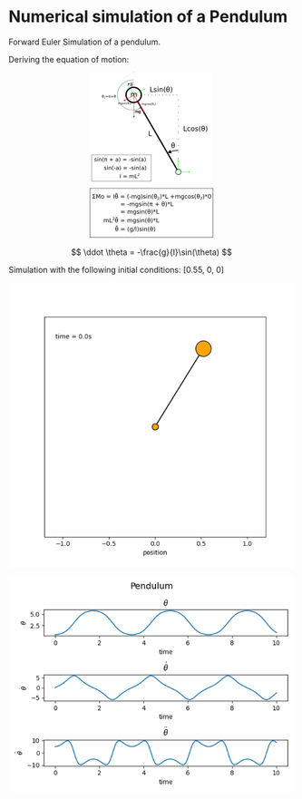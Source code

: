 # Numerical simulation of a Pendulum

Forward Euler Simulation of a pendulum. 

Deriving the equation of motion:
<p align="center" >
    <img src="misc/pendulum.png"/>
</p>

$$
\ddot \theta = -\frac{g}{l}\sin(\theta)
$$

Simulation with the following initial conditions: [0.55, 0, 0]
<p align="center">
    <img src="misc/pendulum.gif"/>
</p>

<p align="center">
    <img src="misc/pendulum_plot.png"/>
</p>